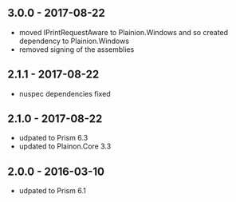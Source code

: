 ## 3.0.0 - 2017-08-22   

- moved IPrintRequestAware to Plainion.Windows and so created dependency to Plainion.Windows
- removed signing of the assemblies

## 2.1.1 - 2017-08-22   

- nuspec dependencies fixed

## 2.1.0 - 2017-08-22   

- udpated to Prism 6.3
- updated to Plainon.Core 3.3

## 2.0.0 - 2016-03-10   

- udpated to Prism 6.1

